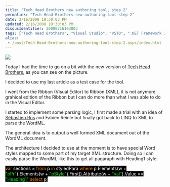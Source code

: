 ```yaml
---
title: "Tech Head Brothers new authoring tool, step 2"
permalink: "Tech-Head-Brothers-new-authoring-tool-step-2"
date: 2/16/2008 10:30:03 PM
updated: 2/16/2008 10:30:03 PM
disqusIdentifier: 20080216103003
tags: ["Tech Head Brothers", "Visual Studio", "VSTO", ".NET Framework 3.5", "Office 2007"]
alias:
 - /post/Tech-Head-Brothers-new-authoring-tool-step-2.aspx/index.html
---
```

![](http://farm3.static.flickr.com/2005/2268217977_fd02a77b95_o.jpg) 

Today I had the time to go on a bit with the new version of [Tech Head Brothers](http://www.techheadbrothers.com/), as you can see on the picture.
<!-- more -->

I decided to use my last article as a test case for the tool.

I went from the Ribbon (Visual Editor) to Ribbon (XML), it is not anymore grahical edition of the Ribbon but I can do more than what I was able to do in the Visual Editor.

I started to implement some parsing logic, I first made a trial with an idea of [Sébastien Ros](http://www.dotnetguru2.org/sebastienros/) and Fabien Reinle but finally got back to LINQ to XML to parse the WordML.

The general idea is to output a well formed XML document out of the WordML document. 

The architecture I decided to use at the moment is to have special Word styles mapped to some part of my target XML structure. Doing so I can easily parse the WordML like this to get all pagaraph with Heading1 style:

<span style="background: black; color: #ff8000">var </span><span style="background: black; color: white">sections = 
    </span><span style="background: black; color: #ff8000">from </span><span style="background: black; color: white">p </span><span style="background: black; color: #ff8000">in </span><span style="background: black; color: white">styledPara
    </span><span style="background: black; color: #ff8000">where </span><span style="background: black; color: white">p.Elements(w + </span><span style="background: black; color: lime">"pPr"</span><span style="background: black; color: white">).Elements(w + </span><span style="background: black; color: lime">"pStyle"</span><span style="background: black; color: white">).First().Attribute(w + </span><span style="background: black; color: lime">"val"</span><span style="background: black; color: white">).Value == </span><span style="background: black; color: lime">"Heading1"
    </span><span style="background: black; color: #ff8000">select </span><span style="background: black; color: white">p;
</span>
[](http://11011.net/software/vspaste)
